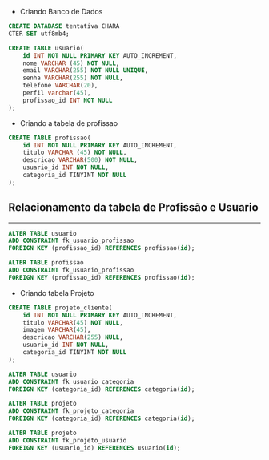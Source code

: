 - Criando Banco de Dados
```sql
CREATE DATABASE tentativa CHARA
CTER SET utf8mb4;
```

```sql
CREATE TABLE usuario(
    id INT NOT NULL PRIMARY KEY AUTO_INCREMENT,
    nome VARCHAR (45) NOT NULL,
    email VARCHAR(255) NOT NULL UNIQUE,
    senha VARCHAR(255) NOT NULL,
    telefone VARCHAR(20),
    perfil varchar(45),
    profissao_id INT NOT NULL
);
```
- Criando a tabela de profissao
```sql
CREATE TABLE profissao(
    id INT NOT NULL PRIMARY KEY AUTO_INCREMENT,
    titulo VARCHAR (45) NOT NULL,
    descricao VARCHAR(500) NOT NULL,
    usuario_id INT NOT NULL,
    categoria_id TINYINT NOT NULL
);
```
## Relacionamento da tabela de Profissão e Usuario

---
```sql 
ALTER TABLE usuario
ADD CONSTRAINT fk_usuario_profissao
FOREIGN KEY (profissao_id) REFERENCES profissao(id);
```

```sql 
ALTER TABLE profissao
ADD CONSTRAINT fk_usuario_profissao
FOREIGN KEY (profissao_id) REFERENCES profissao(id);
```

- Criando tabela Projeto
```sql 
CREATE TABLE projeto_cliente(
    id INT NOT NULL PRIMARY KEY AUTO_INCREMENT,
    titulo VARCHAR(45) NOT NULL,
    imagem VARCHAR(45),
    descricao VARCHAR(255) NULL,
    usuario_id INT NOT NULL,
    categoria_id TINYINT NOT NULL
);
```

```sql
ALTER TABLE usuario
ADD CONSTRAINT fk_usuario_categoria
FOREIGN KEY (categoria_id) REFERENCES categoria(id);

```

```sql
ALTER TABLE projeto
ADD CONSTRAINT fk_projeto_categoria
FOREIGN KEY (categoria_id) REFERENCES categoria(id);

```

```sql
ALTER TABLE projeto
ADD CONSTRAINT fk_projeto_usuario
FOREIGN KEY (usuario_id) REFERENCES usuario(id);

```

